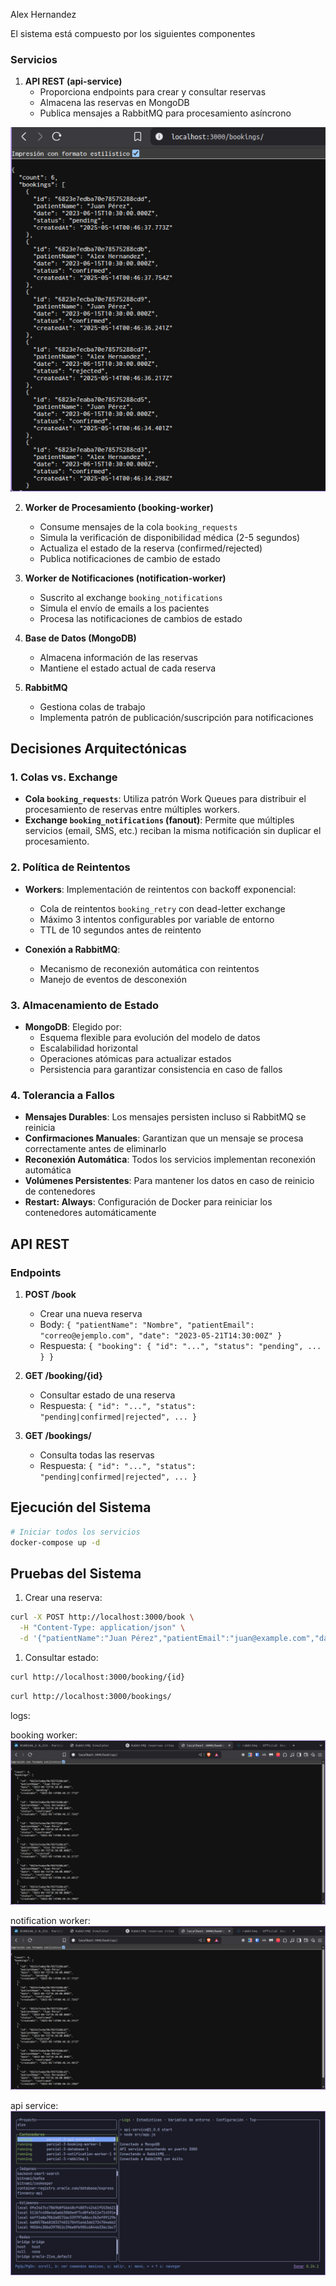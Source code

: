 Alex Hernandez

El sistema está compuesto por los siguientes componentes

### Servicios

1. **API REST (api-service)**
   - Proporciona endpoints para crear y consultar reservas
   - Almacena las reservas en MongoDB
   - Publica mensajes a RabbitMQ para procesamiento asíncrono
  
![alt text](images/image.png)

2. **Worker de Procesamiento (booking-worker)**
   - Consume mensajes de la cola `booking_requests`
   - Simula la verificación de disponibilidad médica (2-5 segundos)
   - Actualiza el estado de la reserva (confirmed/rejected)
   - Publica notificaciones de cambio de estado

3. **Worker de Notificaciones (notification-worker)**
   - Suscrito al exchange `booking_notifications`
   - Simula el envío de emails a los pacientes
   - Procesa las notificaciones de cambios de estado

4. **Base de Datos (MongoDB)**
   - Almacena información de las reservas
   - Mantiene el estado actual de cada reserva

5. **RabbitMQ**
   - Gestiona colas de trabajo
   - Implementa patrón de publicación/suscripción para notificaciones

## Decisiones Arquitectónicas

### 1. Colas vs. Exchange

- **Cola `booking_requests`**: Utiliza patrón Work Queues para distribuir el procesamiento de reservas entre múltiples workers.
- **Exchange `booking_notifications` (fanout)**: Permite que múltiples servicios (email, SMS, etc.) reciban la misma notificación sin duplicar el procesamiento.

### 2. Política de Reintentos

- **Workers**: Implementación de reintentos con backoff exponencial:
  - Cola de reintentos `booking_retry` con dead-letter exchange
  - Máximo 3 intentos configurables por variable de entorno
  - TTL de 10 segundos antes de reintento

- **Conexión a RabbitMQ**:
  - Mecanismo de reconexión automática con reintentos
  - Manejo de eventos de desconexión

### 3. Almacenamiento de Estado

- **MongoDB**: Elegido por:
  - Esquema flexible para evolución del modelo de datos
  - Escalabilidad horizontal
  - Operaciones atómicas para actualizar estados
  - Persistencia para garantizar consistencia en caso de fallos

### 4. Tolerancia a Fallos

- **Mensajes Durables**: Los mensajes persisten incluso si RabbitMQ se reinicia
- **Confirmaciones Manuales**: Garantizan que un mensaje se procesa correctamente antes de eliminarlo
- **Reconexión Automática**: Todos los servicios implementan reconexión automática
- **Volúmenes Persistentes**: Para mantener los datos en caso de reinicio de contenedores
- **Restart: Always**: Configuración de Docker para reiniciar los contenedores automáticamente

## API REST

### Endpoints

1. **POST /book**
   - Crear una nueva reserva
   - Body: `{ "patientName": "Nombre", "patientEmail": "correo@ejemplo.com", "date": "2023-05-21T14:30:00Z" }`
   - Respuesta: `{ "booking": { "id": "...", "status": "pending", ... } }`

2. **GET /booking/{id}**
   - Consultar estado de una reserva
   - Respuesta: `{ "id": "...", "status": "pending|confirmed|rejected", ... }`
3. **GET /bookings/**
   - Consulta todas las reservas
   - Respuesta: `{ "id": "...", "status": "pending|confirmed|rejected", ... }`

## Ejecución del Sistema

```bash
# Iniciar todos los servicios
docker-compose up -d
```

## Pruebas del Sistema

1. Crear una reserva:
```bash
curl -X POST http://localhost:3000/book \
  -H "Content-Type: application/json" \
  -d '{"patientName":"Juan Pérez","patientEmail":"juan@example.com","date":"2023-06-15T10:30:00Z"}'
```

1. Consultar estado:
```bash
curl http://localhost:3000/booking/{id}
```

```bash
curl http://localhost:3000/bookings/
```

logs:

booking worker:
![alt text](images/image-1.png)

notification worker:
![alt text](images/image-2.png)

api service:
![alt text](images/image-3.png)